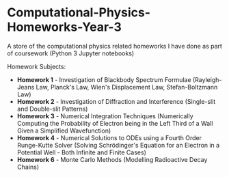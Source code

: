 # Computational-Physics-Homeworks-Year-3
A store of the computational physics related homeworks I have done as part of coursework (Python 3 Jupyter notebooks)

Homework Subjects:
* **Homework 1** - Investigation of Blackbody Spectrum Formulae (Rayleigh-Jeans Law, Planck's Law, Wien's Displacement Law, Stefan-Boltzmann Law)
* **Homework 2** - Investigation of Diffraction and Interference (Single-slit and Double-slit Patterns)
* **Homework 3** - Numerical Integration Techniques (Numerically Computing the Probability of Electron being in the Left Third of a Wall Given a Simplified Wavefunction)
* **Homework 4** - Numerical Solutions to ODEs using a Fourth Order Runge-Kutte Solver (Solving Schrödinger's Equation for an Electron in a Potential Well - Both Infinite and Finite Cases)
* **Homework 6** - Monte Carlo Methods (Modelling Radioactive Decay Chains)
